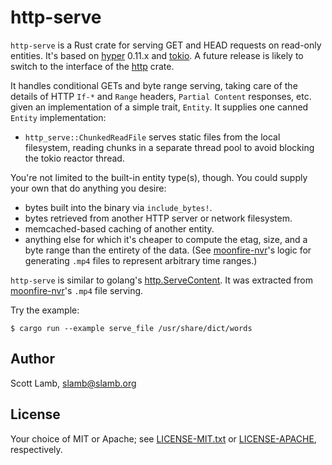 # http-serve

`http-serve` is a Rust crate for serving GET and HEAD requests on read-only
entities. It's based on [hyper](https://crates.io/crates/hyper) 0.11.x and
[tokio](https://crates.io/crates/tokio). A future release is likely to switch
to the interface of the [http](http://crates.io/crates/http) crate.

It handles conditional GETs and byte range serving, taking care of the details
of HTTP `If-*` and `Range` headers, `Partial Content` responses, etc. given an
implementation of a simple trait, `Entity`. It supplies one canned `Entity`
implementation:

*   `http_serve::ChunkedReadFile` serves static files from the local
    filesystem, reading chunks in a separate thread pool to avoid blocking the
    tokio reactor thread.

You're not limited to the built-in entity type(s), though. You could supply
your own that do anything you desire:

*   bytes built into the binary via `include_bytes!`.
*   bytes retrieved from another HTTP server or network filesystem.
*   memcached-based caching of another entity.
*   anything else for which it's cheaper to compute the etag, size, and a byte
    range than the entirety of the data. (See
    [moonfire-nvr](https://github.com/scottlamb/moonfire-nvr)'s logic for
    generating `.mp4` files to represent arbitrary time ranges.)

`http-serve` is similar to golang's
[http.ServeContent](https://golang.org/pkg/net/http/#ServeContent). It was
extracted from [moonfire-nvr](https://github.com/scottlamb/moonfire-nvr)'s
`.mp4` file serving.

Try the example:

```
$ cargo run --example serve_file /usr/share/dict/words
```

## Author

Scott Lamb, slamb@slamb.org

## License

Your choice of MIT or Apache; see [LICENSE-MIT.txt](LICENSE-MIT.txt) or
[LICENSE-APACHE](LICENSE-APACHE.txt), respectively.
